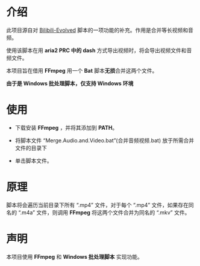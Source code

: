 # 介绍

此项目源自对 [Bilibili-Evolved](https://github.com/the1812/Bilibili-Evolved) 脚本的一项功能的补充。作用是合并等长视频和音频。

使用该脚本在用 **aria2 PRC 中的 dash** 方式导出视频时，将会导出视频文件和音频文件。

本项目旨在借用 **FFmpeg** 用一个 **Bat** 脚本**无损**合并这两个文件。

**由于是 Windows 批处理脚本，仅支持 Windows 环境**

# 使用

- 下载安装 **FFmpeg** ，并将其添加到 **PATH**。

- 将脚本文件 “Merge.Audio.and.Video.bat”(合并音频视频.bat) 放于所需合并文件的目录下

- 单击脚本文件。

# 原理

脚本将会遍历当前目录下所有 “.mp4” 文件，对于每个 “.mp4” 文件，如果存在同名的 “.m4a” 文件，则调用 **FFmpeg** 将这两个文件合并为同名的 “.mkv” 文件。

# 声明

本项目使用 **FFmpeg** 和 **Windows 批处理脚本** 实现功能。
